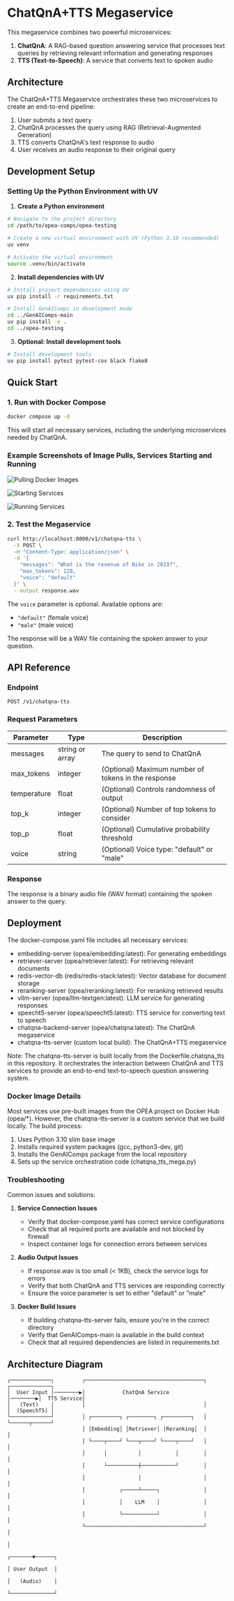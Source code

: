 # ChatQnA+TTS Megaservice

This megaservice combines two powerful microservices:
1. **ChatQnA**: A RAG-based question answering service that processes text queries by retrieving relevant information and generating responses
2. **TTS (Text-to-Speech)**: A service that converts text to spoken audio

## Architecture

The ChatQnA+TTS Megaservice orchestrates these two microservices to create an end-to-end pipeline:
1. User submits a text query
2. ChatQnA processes the query using RAG (Retrieval-Augmented Generation)
3. TTS converts ChatQnA's text response to audio
4. User receives an audio response to their original query

## Development Setup

### Setting Up the Python Environment with UV

1. **Create a Python environment**

```bash
# Navigate to the project directory
cd /path/to/opea-comps/opea-testing

# Create a new virtual environment with UV (Python 3.10 recommended)
uv venv

# Activate the virtual environment
source .venv/bin/activate
```

2. **Install dependencies with UV**

```bash
# Install project dependencies using UV
uv pip install -r requirements.txt

# Install GenAIComps in development mode
cd ../GenAIComps-main
uv pip install -e .
cd ../opea-testing
```

3. **Optional: Install development tools**

```bash
# Install development tools
uv pip install pytest pytest-cov black flake8
```

## Quick Start

### 1. Run with Docker Compose

```bash
docker compose up -d
```

This will start all necessary services, including the underlying microservices needed by ChatQnA.

### Example Screenshots of Image Pulls, Services Starting and Running

![Pulling Docker Images](screenshots/images_pull.png)

![Starting Services](screenshots/services_starting.png)

![Running Services](screenshots/services_running.png)

### 2. Test the Megaservice

```bash
curl http://localhost:8000/v1/chatqna-tts \
  -X POST \
  -H "Content-Type: application/json" \
  -d '{
    "messages": "What is the revenue of Nike in 2023?",
    "max_tokens": 128,
    "voice": "default"
  }' \
  --output response.wav
```

The `voice` parameter is optional. Available options are:
- `"default"` (female voice)
- `"male"` (male voice)

The response will be a WAV file containing the spoken answer to your question.


## API Reference

### Endpoint

`POST /v1/chatqna-tts`

### Request Parameters

| Parameter | Type | Description |
|-----------|------|-------------|
| messages | string or array | The query to send to ChatQnA |
| max_tokens | integer | (Optional) Maximum number of tokens in the response |
| temperature | float | (Optional) Controls randomness of output |
| top_k | integer | (Optional) Number of top tokens to consider |
| top_p | float | (Optional) Cumulative probability threshold |
| voice | string | (Optional) Voice type: "default" or "male" |

### Response

The response is a binary audio file (WAV format) containing the spoken answer to the query.

## Deployment

The docker-compose.yaml file includes all necessary services:
- embedding-server (opea/embedding:latest): For generating embeddings
- retriever-server (opea/retriever:latest): For retrieving relevant documents
- redis-vector-db (redis/redis-stack:latest): Vector database for document storage
- reranking-server (opea/reranking:latest): For reranking retrieved results
- vllm-server (opea/llm-textgen:latest): LLM service for generating responses
- speecht5-server (opea/speecht5:latest): TTS service for converting text to speech
- chatqna-backend-server (opea/chatqna:latest): The ChatQnA megaservice
- chatqna-tts-server (custom local build): The ChatQnA+TTS megaservice

Note: The chatqna-tts-server is built locally from the Dockerfile.chatqna_tts in this repository. It orchestrates the interaction between ChatQnA and TTS services to provide an end-to-end text-to-speech question answering system.

### Docker Image Details
Most services use pre-built images from the OPEA project on Docker Hub (opea/*). However, the chatqna-tts-server is a custom service that we build locally. The build process:
1. Uses Python 3.10 slim base image
2. Installs required system packages (gcc, python3-dev, git)
3. Installs the GenAIComps package from the local repository
4. Sets up the service orchestration code (chatqna_tts_mega.py)

### Troubleshooting
Common issues and solutions:

1. **Service Connection Issues**
   - Verify that docker-compose.yaml has correct service configurations
   - Check that all required ports are available and not blocked by firewall
   - Inspect container logs for connection errors between services

2. **Audio Output Issues**
   - If response.wav is too small (< 1KB), check the service logs for errors
   - Verify that both ChatQnA and TTS services are responding correctly
   - Ensure the voice parameter is set to either "default" or "male"

3. **Docker Build Issues**
   - If building chatqna-tts-server fails, ensure you're in the correct directory
   - Verify that GenAIComps-main is available in the build context
   - Check that all required dependencies are listed in requirements.txt

## Architecture Diagram

```
┌─────────────┐         ┌──────────────────────────────────────┐         ┌─────────────┐
│  User Input │────────▶│            ChatQnA Service           │────────▶│  TTS Service│
│   (Text)    │         │                                      │         │  (SpeechT5) │
└─────────────┘         │ ┌─────────┐ ┌────────┐ ┌─────────┐   │         └──────┬──────┘
                        │ │Embedding│ │Retriever│ │Reranking│  │                │
                        │ └────┬────┘ └───┬────┘ └────┬────┘   │                │
                        │      │          │           │        │                │
                        │      └──────────┼───────────┘        │                │
                        │                 │                    │                │
                        │           ┌─────┴─────┐              │                │
                        │           │    LLM    │              │                │
                        │           └───────────┘              │                │
                        └──────────────────────────────────────┘                │
                                                                                │
                                                                        ┌───────▼──────┐
                                                                        │ User Output  │
                                                                        │   (Audio)    │
                                                                        └──────────────┘
```